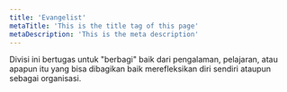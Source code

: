 ```yaml
---
title: 'Evangelist'
metaTitle: 'This is the title tag of this page'
metaDescription: 'This is the meta description'
---
```


Divisi ini bertugas untuk "berbagi" baik dari pengalaman, pelajaran, atau apapun itu yang bisa dibagikan baik merefleksikan diri sendiri ataupun sebagai organisasi.
